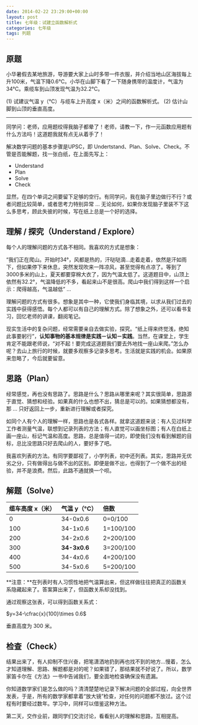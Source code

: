 ```yaml
---
date: 2014-02-22 23:29:00+00:00
layout: post
title: 七年级：试建立函数解析式
categories: 七年级
tags: 列题
---
```


## 原题

小华暑假去某地旅游，导游要大家上山时多带一件衣服，并介绍当地山区海拔每上升100米，气温下降0.6°C。小华在山脚下看了一下随身携带的温度计，气温为34°C。乘缆车到山顶发现气温为32.2°C。

(1) 试建议气温 y（°C）与缆车上升高度 x（米）之间的函数解析式。
(2) 估计山脚到山顶的垂直高度。

----

同学问：老师，应用题绞得我脑子都晕了！老师，请教一下，作一元函数应用题有什么方法吗！这道题我就有点无从着手了！

解决数学问题的基本步骤是UPSC，即 Undertstand、Plan、Solve、Check。不管是否能解题，找一张白纸，在上面先写上：
* Understand
* Plan
* Solve
* Check

显然，在四个单词之间要留下足够的空行。有同学问，我在脑子里边做行不行？或者问题比较简单，或者思考力特别异常 ... 无论如何，如果你发现脑子里装不下这么多思考，顾此失彼的时候，写在纸上总是一个好的选择。

## 理解 / 探究（Understand / Explore）

每个人的理解问题的方式各不相同。我喜欢的方式是想象：

“我们正在爬山。开始时34°，风都是热的，汗哒哒滴...走着走着，依然是汗如雨下，但如果停下来休息，突然发现吹来一阵凉风，甚至觉得有点凉了。等到了3000多米的山上，夏天都要穿棉大衣了，因为气温太低了。这道题目中，山顶上依然有32.2°，气温降低的不多，看起来山不是很高。爬山中我们得到这样一个启示：爬得越高，气温越低” ...

理解问题的方式有很多。想象是其中一种，它使我们身临其境，以求从我们过去的实践中获得感悟。每个人都可以有自己的理解方式。除了想象之外，还可以看书复习，回忆老师的讲课，翻阅笔记。

现实生活中的复杂问题，经常需要亲自去做实验，探究。“纸上得来终觉浅，绝知此事要躬行”，**认知事物的基本规律是实践－认知－实践**。当然，在课堂上，学生肯定不能跟老师说，“对不起！要完成这道题我们要去外地找一座山来爬。”怎么办呢？去山上旅行的时候，就要多观察多记录多思考。生活就是实践的机会。如果原来忽略了，今后就要留意。

## 思路（Plan）

经常感觉，再也没有思路了。思路是什么？思路从哪里来呢？其实很简单，思路源于直觉、猜想和经验。如果真的什么也想不出，猜总是可以的。如果猜想都没有，那 ... 只好返回上一步，重新进行理解或者探究。

如同个人有个人的理解一样，思路也是各式各样。就拿这道题来说：有人见过科学工作者测量气温，联想到记录列表的方法；有人直觉可以画坐标图；有人在白纸上画一座山，标记气温和高度。思路，总是值得一试的，即使我们没有看到解题的目标，总比没思路只好去爬山的人，要好多了吧。

我喜欢列表的方法。有同学要鄙视了，小学列表，初中还列表。其实，思路并无优劣之分，只有做得出与做不出的区别。即便是做不出，也得到了一个做不出的经验，并不是浪费。然后，此路不通就换一个呗。

## 解题（Solve）

|缆车高度 x（米）| 气温 y（°C） | 倍数      |
|:---------------|:-------------|:----------|
| 0              | 34-0x0.6     | 0=0/100   |
| 100            | 34-1x0.6     | 1=100/100 |
| 200            | 34-2x0.6     | 2=200/100 |
| 300            | **34-3x0.6** | 3=200/100 |
| 400            | 34-4x0.6     | 4=200/100 |
| 500            | 34-5x0.6     | 5=200/100 |

**注意：**在列表时有人习惯性地把气温算出来，但这样做往往把真正的函数关系隐藏起来了。答案算出来了，但函数关系却没找到。

通过观察这张表，可以得到函数关系式：

$y=34-\cfrac{x}{100}\times 0.6$

垂直高度为 300 米。

## 检查（Check）

结果出来了，有人抑制不住兴奋，把笔潇洒地扔到再也找不到的地方...慢着，怎么才知道理解、思路、解题都是对的呢？如果错了，那结果就不好说了。所以，数学家笛卡尔在《方法》一书中告诫我们，要全面地检查确保没有遗漏。

你知道数学家们是怎么做的吗？清清楚楚地记录下解决问题的全部过程，向全世界发表，于是，所有的数学家都拿着“放大镜”检查，对任何的问题都不放过。这个过程有时要经过数年。学习中，同样可以借鉴这种方法。

第二天，交作业前，跟同学们交流讨论，看看别人的理解和思路，互相提高。
